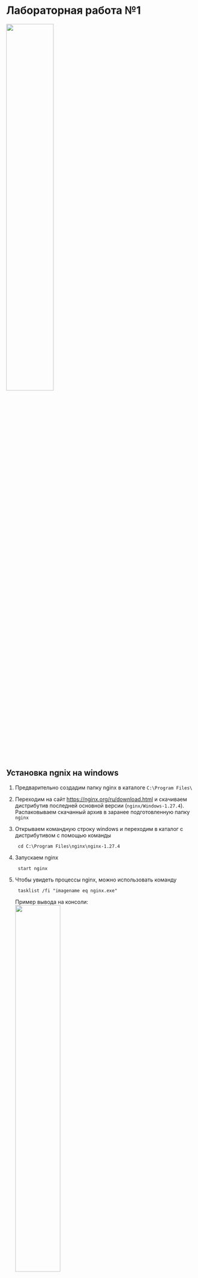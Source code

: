 # Лабораторная работа №1
<img src="" width="50%" height="50%" />

## Установка ngnix на windows

1. Предварительно создадим папку nginx в каталоге `C:\Program Files\`
2. Переходим на сайт https://nginx.org/ru/download.html и скачиваем дистрибутив последней основной версии (`nginx/Windows-1.27.4`). Распаковываем скачанный архив в заранее подготовленную папку `nginx`
3. Открываем командную строку windows и переходим в каталог с дистрибутивом с помощью команды
   ```
    cd C:\Program Files\nginx\nginx-1.27.4
   ```
4. Запускаем nginx
   ```
    start nginx
   ```
5. Чтобы увидеть процессы nginx, можно использовать команду
   ```
    tasklist /fi "imagename eq nginx.exe"
   ```
   Пример вывода на консоли:  
   <img src="https://github.com/user-attachments/assets/5fc2d335-b46a-46ac-b02b-d4250d43a9ab" width="50%" height="50%" />

7. Проверить работоспособность сервера можно, набрав в браузере адрес `http://localhost/` . Должна появиться такая картинка:
   
   <img src="https://github.com/user-attachments/assets/351abb9e-28da-4fb2-9d25-f46c5196d69e" width="50%" height="50%" />


 
*_Комментарий. Сначала я вбивала `localhost:8080`, что выдавало ошибку. Оказалось, что в конфигурационном файле указан порт не 8080, а 80. Поэтому, как второй вариант, можно вбивать `localhost:80`, ну или изменить конфиг._ 

## Основные команды для работы с nginx:
- `nginx -s stop`	быстрое завершение
- `nginx -s quit`	плавное завершение
- `nginx -t` проверить, что в конфигурационном файле нет синтаксических ошибок
- `nginx -s reload`	изменение конфигурации, запуск новых рабочих процессов с новой конфигурацией, плавное завершение старых рабочих процессов
- `nginx -s reopen`	переоткрытие лог-файлов

  
